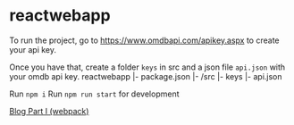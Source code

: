 # reactwebapp

To run the project, go to https://www.omdbapi.com/apikey.aspx to create your api key.

Once you have that, create a folder `keys` in src and a json file `api.json` with your omdb api key. 
reactwebapp
|- package.json
|- /src
  |- keys
    |- api.json

Run `npm i`
Run `npm run start` for development

[Blog Part I (webpack)](https://enerestar.com/2020/03/02/webpack-react-webapp-from-scratch-with-deployment-on-heroku-part-i/?preview=true)